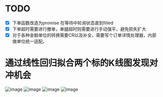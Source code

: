 # TODO
- [x] 下单函数改造为promise 在等待中轮询状态直到filled
- [x] 下单超时需要进行撤单，单腿超时则需要进行手动强平，避免损失扩大
- [x] 对于各种金额单位的转换需要CR以及补全，需要写个订单详情处理器，内部做单位统一适配。

# 通过线性回归拟合两个标的K线图发现对冲机会
![image](https://github.com/user-attachments/assets/c7a59364-de1e-4029-87fc-788f5cfb83e8)
![image](https://github.com/user-attachments/assets/1bf910f6-3419-4429-9de3-e748cd74841a)
![image](https://github.com/user-attachments/assets/5724d877-1c7c-4f24-9ac7-329ce9c87749)
![image](https://github.com/user-attachments/assets/c15c4ed6-4486-46ac-8d06-d5213801466f)

